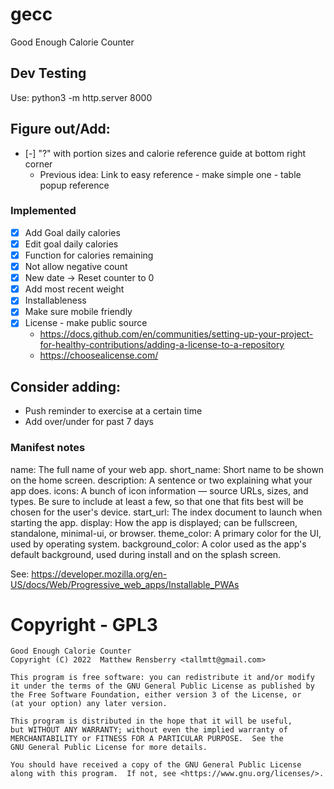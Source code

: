 # gecc
Good Enough Calorie Counter

## Dev Testing

Use: python3 -m http.server 8000

## Figure out/Add:
- [-] "?" with portion sizes and calorie reference guide at bottom right corner
    - Previous idea: Link to easy reference - make simple one - table popup reference

### Implemented
- [x] Add Goal daily calories
- [x] Edit goal daily calories
- [x] Function for calories remaining
- [x] Not allow negative count
- [x] New date -> Reset counter to 0
- [x] Add most recent weight
- [x] Installableness
- [x] Make sure mobile friendly
- [x] License - make public source
    - https://docs.github.com/en/communities/setting-up-your-project-for-healthy-contributions/adding-a-license-to-a-repository
    - https://choosealicense.com/

## Consider adding:
- Push reminder to exercise at a certain time
- Add over/under for past 7 days

### Manifest notes
name: The full name of your web app.
short_name: Short name to be shown on the home screen.
description: A sentence or two explaining what your app does.
icons: A bunch of icon information — source URLs, sizes, and types. Be sure to include at least a few, so that one that fits best will be chosen for the user's device.
start_url: The index document to launch when starting the app.
display: How the app is displayed; can be fullscreen, standalone, minimal-ui, or browser.
theme_color: A primary color for the UI, used by operating system.
background_color: A color used as the app's default background, used during install and on the splash screen.

See: https://developer.mozilla.org/en-US/docs/Web/Progressive_web_apps/Installable_PWAs

# Copyright - GPL3

    Good Enough Calorie Counter
    Copyright (C) 2022  Matthew Rensberry <tallmtt@gmail.com>

    This program is free software: you can redistribute it and/or modify
    it under the terms of the GNU General Public License as published by
    the Free Software Foundation, either version 3 of the License, or
    (at your option) any later version.

    This program is distributed in the hope that it will be useful,
    but WITHOUT ANY WARRANTY; without even the implied warranty of
    MERCHANTABILITY or FITNESS FOR A PARTICULAR PURPOSE.  See the
    GNU General Public License for more details.

    You should have received a copy of the GNU General Public License
    along with this program.  If not, see <https://www.gnu.org/licenses/>.
